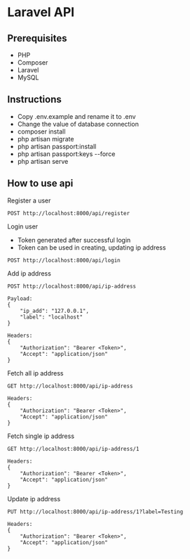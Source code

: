 # Laravel API

## Prerequisites

- PHP
- Composer
- Laravel
- MySQL

## Instructions
- Copy .env.example and rename it to .env
- Change the value of database connection
- composer install
- php artisan migrate
- php artisan passport:install
- php artisan passport:keys --force
- php artisan serve

## How to use api
Register a user

```
POST http://localhost:8000/api/register
```

Login user
- Token generated after successful login
- Token can be used in creating, updating ip address
```
POST http://localhost:8000/api/login
```

Add ip address
```
POST http://localhost:8000/api/ip-address

Payload:
{
    "ip_add": "127.0.0.1",
    "label": "localhost"
}

Headers:
{
    "Authorization": "Bearer <Token>",
    "Accept": "application/json"
}
```

Fetch all ip address
```
GET http://localhost:8000/api/ip-address

Headers:
{
    "Authorization": "Bearer <Token>",
    "Accept": "application/json"
}
```

Fetch single ip address
```
GET http://localhost:8000/api/ip-address/1

Headers:
{
    "Authorization": "Bearer <Token>",
    "Accept": "application/json"
}
```


Update ip address
```
PUT http://localhost:8000/api/ip-address/1?label=Testing

Headers:
{
    "Authorization": "Bearer <Token>",
    "Accept": "application/json"
}
```


